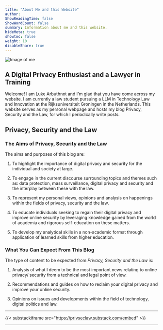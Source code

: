 ```yaml
---
title: "About Me and this Website"
author: 
ShowReadingTime: false
ShowWordCount: false
summary: Information about me and this website.
hideMeta: true
showtoc: false
weight: 10
disableShare: true
---
```


![Image of me](/images/imageofme.jpeg)

## A Digital Privacy Enthusiast and a Lawyer in Training

Welcome! I am Luke Arbuthnot and I'm glad that you have come across my website. I am currently a law student pursuing a LLM in Technology Law and Innovation at the Rijksuniversiteit Groningen in the Netherlands. This website serves as my personal webpage and hosts my blog Privacy, Security and the Law, for which I periodically write posts.

## Privacy, Security and the Law

### The Aims of Privacy, Security and the Law

The aims and purposes of this blog are:

1.  To highlight the importance of digital privacy and security for the individual and society at large.
    
2.  To engage in the current discourse surrounding topics and themes such as: data protection, mass surveillance, digital privacy and security and the interplay between these with the law.
    
3.  To represent my personal views, opinions and analysis on happenings within the fields of privacy, security and the law.
    
4.  To educate individuals seeking to regain their digital privacy and improve online security by leveraging knowledge gained from the world of academia and rigorous self-education on these matters.
    
5.  To develop my analytical skills in a non-academic format through application of learned skills from higher education.



### What You Can Expect From This Blog

The type of content to be expected from _Privacy, Security and the Law_ is:

1.  Analysis of what I deem to be the most important news relating to online privacy/ security from a technical and legal point of view.
    
2.  Recommendations and guides on how to reclaim your digital privacy and improve your online security.
    
3.  Opinions on issues and developments within the field of technology, digital politics and law.

* * * 

{{< substackiframe src="https://privseclaw.substack.com/embed" >}}

* * * 